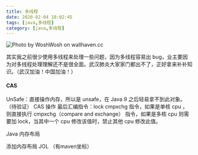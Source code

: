 ```yaml
---
title: 多线程
date: 2020-02-04 18:02:45
tags: [java,多线程]
category: [java,多线程]
---
```


![Photo by WoshWosh on wallhaven.cc](/duoxiancheng.png)


其实我之前很少使用多线程来处理一些问题，因为多线程容易出 bug，业主要因为对多线程处理理解还不是很全面。武汉肺炎大家家门都出不了，正好拿来补补知识。（武汉加油！中国加油！）

<!--more-->

#### CAS



UnSafe：直接操作内存，所以是 unsafe，在 Java 9 之后轻易拿不到此对象。（待验证）
CAS 操作
最后汇编指令：lock cmpxchg 指令，如果是单核 cpu ，则直接执行 cmpxchg（compare and exchange） 指令，如果是多核 cpu 则需要加 lock，当其中一个 cpu 修改该值时，禁止其他 cpu 修改此值。

Java 内存布局

添加内存布局 JOL （有maven坐标）